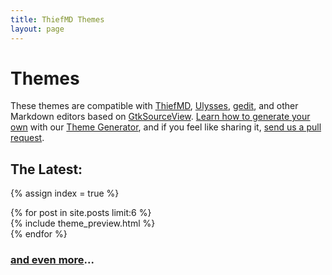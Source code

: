 ```yaml
---
title: ThiefMD Themes
layout: page
---
```


# Themes

These themes are compatible with [ThiefMD](https://thiefmd.com), [Ulysses](https://ulysses.app), [gedit](https://wiki.gnome.org/Apps/Gedit), and other Markdown editors based on [GtkSourceView](https://wiki.gnome.org/Projects/GtkSourceView). [Learn how to generate your own](/howto) with our [Theme Generator](https://github.com/ThiefMD/theme-generator), and if you feel like sharing it, [send us a pull request](https://github.com/ThiefMD/themes#themes).

## The Latest:

{% assign index = true %}
<div class="row">
{% for post in site.posts limit:6 %}
<div class="theme_preview">
    {% include theme_preview.html %}
</div>
{% endfor %}
</div>

### [and even more](/themes)...

<script type="text/javascript">
    $('.slider').slider({ instructionText: "" });
</script>